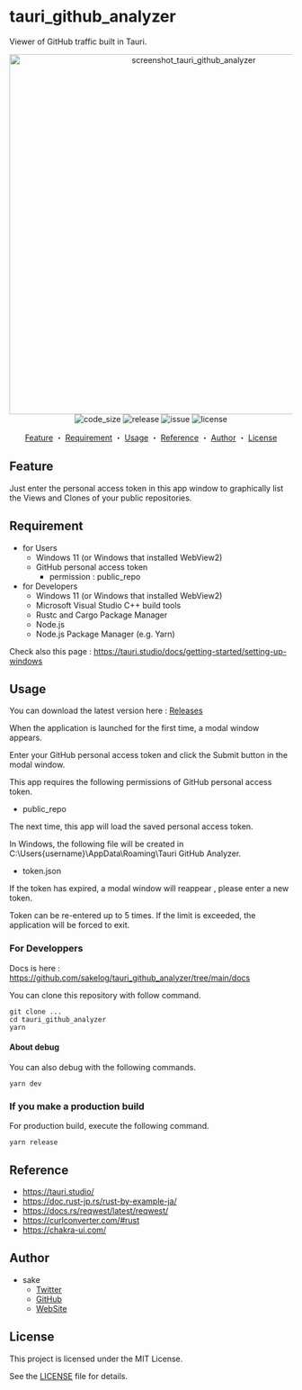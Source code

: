 # tauri_github_analyzer

Viewer of GitHub traffic built in Tauri.

<div align="center">
<img width="640" alt="screenshot_tauri_github_analyzer" src="https://user-images.githubusercontent.com/60056078/165714721-6f1b1003-8d88-4979-87f0-075260459f98.png">
</div>
  
<div align="center">
<img src="https://img.shields.io/github/languages/code-size/sakelog/tauri_github_analyzer" alt="code_size" >
<img src="https://img.shields.io/github/v/release/sakelog/tauri_github_analyzer" alt="release">
<img src="https://img.shields.io/github/issues/sakelog/tauri_github_analyzer" alt="issue">
<img src="https://img.shields.io/github/license/sakelog/tauri_github_analyzer" alt="license">
</div>

<div align="center">
  
  [Feature](#feature)
  ・
  [Requirement](#requirement)
  ・
  [Usage](#usage)
  ・
  [Reference](#reference)
  ・
  [Author](#author)
  ・
  [License](#license)
  
</div>

## Feature

Just enter the personal access token in this app window to graphically list the Views and Clones of your public repositories.

## Requirement

- for Users
  - Windows 11 (or Windows that installed WebView2)
  - GitHub personal access token
    - permission : public_repo
- for Developers
  - Windows 11 (or Windows that installed WebView2)
  - Microsoft Visual Studio C++ build tools
  - Rustc and Cargo Package Manager
  - Node.js
  - Node.js Package Manager (e.g. Yarn)

Check also this page : https://tauri.studio/docs/getting-started/setting-up-windows

## Usage

You can download the latest version here : [Releases](https://github.com/sakelog/tauri_github_analyzer/releases)

When the application is launched for the first time, a modal window appears.

Enter your GitHub personal access token and click the Submit button in the modal window.

This app requires the following permissions of GitHub personal access token.

- public_repo

The next time, this app will load the saved personal access token.

In Windows, the following file will be created in C:\Users\{username}\AppData\Roaming\Tauri GitHub Analyzer.

- token.json

If the token has expired, a modal window will reappear , please enter a new token.

Token can be re-entered up to 5 times. If the limit is exceeded, the application will be forced to exit.

### For Developpers

Docs is here : https://github.com/sakelog/tauri_github_analyzer/tree/main/docs

You can clone this repository with follow command.

```shell
git clone ...
cd tauri_github_analyzer
yarn
```

#### About debug

You can also debug with the following commands.

```shell
yarn dev
```

### If you make a production build

For production build, execute the following command.

```shell
yarn release
```

## Reference

- https://tauri.studio/
- https://doc.rust-jp.rs/rust-by-example-ja/
- https://docs.rs/reqwest/latest/reqwest/
- https://curlconverter.com/#rust
- https://chakra-ui.com/

## Author

- sake
  - [Twitter](https://twitter.com/sake_engineer)
  - [GitHub](https://github.com/sakelog)
  - [WebSite](https://sakeengineer.com/)

## License

This project is licensed under the MIT License.

See the [LICENSE](/LICENSE) file for details.
